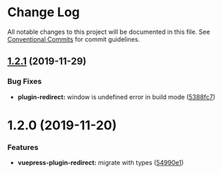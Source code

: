 # Change Log

All notable changes to this project will be documented in this file.
See [Conventional Commits](https://conventionalcommits.org) for commit guidelines.

## [1.2.1](https://github.com/vuepress/vuepress-community/compare/vuepress-plugin-redirect@1.2.0...vuepress-plugin-redirect@1.2.1) (2019-11-29)

### Bug Fixes

- **plugin-redirect:** window is undefined error in build mode ([5388fc7](https://github.com/vuepress/vuepress-community/commit/5388fc7e115d2f8935cd696ce9c864f086b8d379))

# 1.2.0 (2019-11-20)

### Features

- **vuepress-plugin-redirect:** migrate with types ([54990e1](https://github.com/vuepress/vuepress-community/commit/54990e1e47e642ce3db304a2eb1d6cb4aab44cf7))
